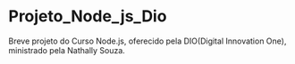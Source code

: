 # Projeto_Node_js_Dio
Breve projeto do Curso Node.js, oferecido pela DIO(Digital Innovation One), ministrado pela Nathally Souza.
